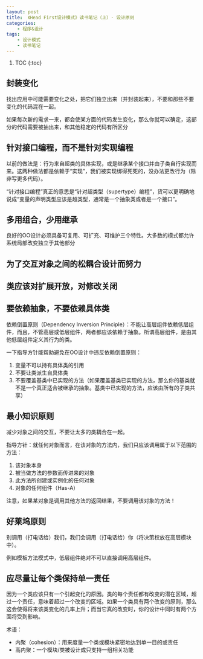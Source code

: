 ```yaml
---
layout: post
title:  《Head First设计模式》读书笔记（上）- 设计原则
categories:
    - 程序&设计
tags:
    - 设计模式
    - 读书笔记
---
```


1. TOC
{:toc}

## 封装变化

找出应用中可能需要变化之处，把它们独立出来（并封装起来），不要和那些不要变化的代码混在一起。

如果每次新的需求一来，都会使某方面的代码发生变化，那么你就可以确定，这部分的代码需要被抽出来，和其他稳定的代码有所区分

## 针对接口编程，而不是针对实现编程

以前的做法是：行为来自超类的具体实现，或是继承某个接口并由子类自行实现而来。这两种做法都是依赖于“实现”，我们被实现绑得死死的，没办法更改行为（除非写更多代码）。

“针对接口编程”真正的意思是“针对超类型（supertype）编程”，货可以更明确地说成“变量的声明类型应该是超类型，通常是一个抽象类或者是一个接口”。

## 多用组合，少用继承

良好的OO设计必须具备可复用、可扩充、可维护三个特性。大多数的模式都允许系统局部改变独立于其他部分

## 为了交互对象之间的松耦合设计而努力

## 类应该对扩展开放，对修改关闭

## 要依赖抽象，不要依赖具体类

依赖倒置原则（Dependency Inversion Principle）：不能让高层组件依赖低层组件，而且，不管高层或低层组件，两者都应该依赖于抽象。所谓高层组件，是由其他低层组件定义其行为的类。

一下指导方针能帮助避免在OO设计中违反依赖倒置原则：

1. 变量不可以持有具体类的引用
1. 不要让类派生自具体类
1. 不要覆盖基类中已实现的方法（如果覆盖基类已实现的方法，那么你的基类就不是一个真正适合被继承的抽象。基类中已实现的方法，应该由所有的子类共享）

## 最小知识原则

减少对象之间的交互，不要让太多的类耦合在一起。

指导方针：就任何对象而言，在该对象的方法内，我们只应该调用属于以下范围的方法：

1. 该对象本身
1. 被当做方法的参数而传进来的对象
1. 此方法所创建或实例化的任何对象
1. 对象的任何组件（Has-A）

注意，如果某对象是调用其他方法的返回结果，不要调用该对象的方法！

## 好莱坞原则

别调用（打电话给）我们，我们会调用（打电话给）你（将决策权放在高层模块中）。

例如模板方法模式中，低层组件绝对不可以直接调用高层组件。

## 应尽量让每个类保持单一责任

因为一个类应该只有一个引起变化的原因。类的每个责任都有改变的潜在区域，超过一个责任，意味着超过一个改变的区域。如果一个类具有两个改变的原则，那么这会使得将来该类变化的几率上升；而当它真的改变时，你的设计中同时有两个方面将受到影响。

术语：
- 内聚（cohesion）：用来度量一个类或模块紧密地达到单一目的或责任
- 高内聚：一个模块/类被设计成只支持一组相关功能
